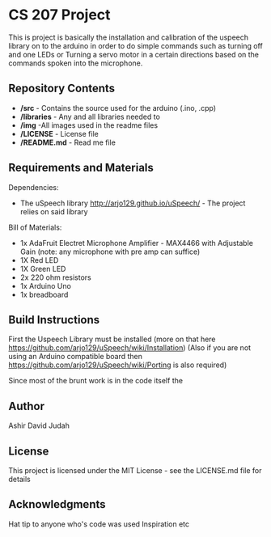 # CS 207 Project #

This is project is basically the installation and calibration of the uspeech library on to the arduino in order to do simple commands such as turning off and one LEDs or Turning a servo motor in a certain directions based on the commands spoken into the microphone. 

## Repository Contents ##

* **/src** - Contains the source used for the arduino (.ino, .cpp)
* **/libraries** - Any and all libraries needed to
* **/img** -All images used in the readme files
* **/LICENSE** - License file
* **/README.md** - Read me file

## Requirements and Materials ##

Dependencies:
* The uSpeech library http://arjo129.github.io/uSpeech/ - The project relies on said library

Bill of Materials:

* 1x AdaFruit Electret Microphone Amplifier - MAX4466 with Adjustable Gain (note: any microphone with pre amp can suffice)
* 1X Red LED
* 1X Green LED
* 2x 220 ohm resistors
* 1x Arduino Uno
* 1x breadboard


## Build Instructions ##

First the Uspeech Library must be installed (more on that here https://github.com/arjo129/uSpeech/wiki/Installation)
(Also if you are not using an Arduino compatible board then https://github.com/arjo129/uSpeech/wiki/Porting is also required)

Since most of the brunt work is in the code itself the


## Author ##

Ashir David Judah

## License ##

This project is licensed under the MIT License - see the LICENSE.md file for details

## Acknowledgments ##

Hat tip to anyone who's code was used
Inspiration
etc
